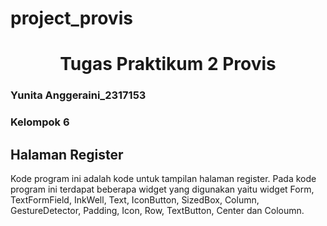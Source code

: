 # project_provis
<h1><center>Tugas Praktikum 2 Provis</center></h1>

<h3>Yunita Anggeraini_2317153</h3>
<h3>Kelompok 6</h3>

## Halaman Register
<p>Kode program ini adalah kode untuk tampilan halaman register. Pada kode program ini terdapat beberapa widget yang digunakan yaitu widget Form, TextFormField, InkWell, Text, IconButton, SizedBox, Column, GestureDetector, Padding, Icon, Row, TextButton, Center dan Coloumn. </p>